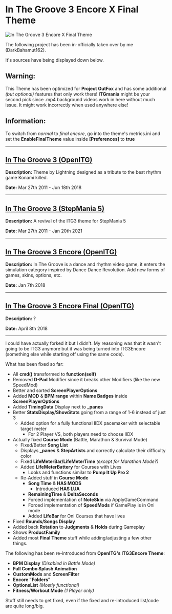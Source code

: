 # In The Groove 3 Encore X Final Theme
![In The Groove 3 Encore X Final Theme](https://user-images.githubusercontent.com/83576877/215728137-8d637c6c-af76-46e2-bca3-2b58b0f2f013.png)

The following project has been in-officially taken over by me (DarkBahamut162).

It's sources have being displayed down below.

## Warning:
This Theme has been optimized for **Project OutFox** and has some additional *(but optional)* features that only work there!
**ITGmania** might be your second pick since .mp4 background videos work in here without much issue. It might work incorrectly when used anywhere else!

## Information:
To switch from *normal* to *final encore*, go into the theme's metrics.ini and set the **EnableFinalTheme** value inside **[Preferences]** to **true**

---

[In The Groove 3 (OpenITG)](https://github.com/openitg/itg3theme)
---

**Description:** Theme by Lightning designed as a tribute to the best rhythm game Konami killed.

**Date:** Mar 27th 2011 - Jun 18th 2018

---

[In The Groove 3 (StepMania 5)](https://github.com/JoseVarelaP/itg3-sm5-revival)
---

**Description:** A revival of the ITG3 theme for StepMania 5

**Date:** Mar 27th 2011 - Jan 20th 2021

---

[In The Groove 3 Encore (OpenITG)](https://www.indiedb.com/games/in-the-groove-3/downloads/in-the-groove-3-r35)
---

**Description:** In The Groove is a dance and rhythm video game, it enters the simulation category inspired by Dance Dance Revolution. Add new forms of games, skins, options, etc.

**Date:**  Jan 7th 2018

---

[In The Groove 3 Encore Final (OpenITG)](https://www.youtube.com/watch?v=n1HvKWturOI)
---

**Description:** ?

**Date:** April 8th 2018

---
I could have actually forked it but I didn't. My reasoning was that it wasn't going to be ITG3 anymore but it was being turned into ITG3Encore (something else while starting off using the same code).

What has been fixed so far:

* All **cmd()** transformed to **function(self)**
* Removed **D-Pad** Modifier since it breaks other Modifiers (like the new SpeedMod)
* Better and sorted **ScreenPlayerOptions**
* Added **MOD** & **BPM range** within **Name Badges** inside **ScreenPlayerOptions**
* Added **TimingData** Display next to **_panes**
* Better **StatsDisplay/ShowStats** going from a range of 1-6 instead of just 3
  * Added option for a fully functional IIDX pacemaker with selectable target meter
    * For 2 Player VS, both players need to choose IIDX
* Actually fixed **Course Mode** (Battle, Marathon & Survival Mode)
  * Fixed/Better **Song List**
  * Displays **_panes** & **StepArtists** and correctly calculate their difficulty color
  * Fixed **LifeMeterBar/LifeMeterTime** *(except for Marathon Mode?)*
  * Added **LifeMeterBattery** for Courses with Lives
    * Looks and functions similar to **Pump It Up Pro 2**
  * Re-Added stuff in **Course Mode**
    * **Song Time** & **HAS MODS**
      * Introduced **HAS LUA**
    * **RemainingTime** & **DeltaSeconds**
    * Forced implementation of **NoteSkin** via ApplyGameCommand
    * Forced implementation of **SpeedMods** if GamePlay is in Oni mode
    * Added **LifeBar** for Oni Courses that have lives
* Fixed **Rounds/Songs Display**
* Added back **Rotation** to **Judgments** & **Holds** during Gameplay
* Shows **ProductFamily**
* Added most **Final Theme** stuff while adding/adjusting a few other things.

The following has been re-introduced from **OpenITG's ITG3Encore Theme**:
* **BPM Display** *(Disabled in Battle Mode)*
* **Full Combo Splash Animation**
* **CustomMods** and **ScreenFilter**
* **Encore "Folders"**
* **OptionsList** *(Mostly functional)*
* **Fitness/Workout Mode** *(1 Player only)*

Stuff still needs to get fixed, even if the fixed and re-introduced list/code are quite long/big.